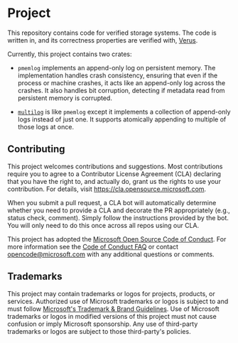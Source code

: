 # Project

This repository contains code for verified storage systems. The code is
written in, and its correctness properties are verified with,
[Verus](https://github.com/verus-lang/verus).

Currently, this project contains two crates:

* `pmemlog` implements an append-only log on persistent memory. The
  implementation handles crash consistency, ensuring that even if the process
  or machine crashes, it acts like an append-only log across the crashes. It
  also handles bit corruption, detecting if metadata read from persistent
  memory is corrupted.

* [`multilog`](https://github.com/microsoft/verified-storage/tree/main/multilog/README.md)
  is like `pmemlog` except it implements a collection of append-only logs
  instead of just one. It supports atomically appending to multiple of those
  logs at once.

## Contributing

This project welcomes contributions and suggestions.  Most contributions require you to agree to a
Contributor License Agreement (CLA) declaring that you have the right to, and actually do, grant us
the rights to use your contribution. For details, visit https://cla.opensource.microsoft.com.

When you submit a pull request, a CLA bot will automatically determine whether you need to provide
a CLA and decorate the PR appropriately (e.g., status check, comment). Simply follow the instructions
provided by the bot. You will only need to do this once across all repos using our CLA.

This project has adopted the [Microsoft Open Source Code of Conduct](https://opensource.microsoft.com/codeofconduct/).
For more information see the [Code of Conduct FAQ](https://opensource.microsoft.com/codeofconduct/faq/) or
contact [opencode@microsoft.com](mailto:opencode@microsoft.com) with any additional questions or comments.

## Trademarks

This project may contain trademarks or logos for projects, products, or services. Authorized use of Microsoft 
trademarks or logos is subject to and must follow 
[Microsoft's Trademark & Brand Guidelines](https://www.microsoft.com/en-us/legal/intellectualproperty/trademarks/usage/general).
Use of Microsoft trademarks or logos in modified versions of this project must not cause confusion or imply Microsoft sponsorship.
Any use of third-party trademarks or logos are subject to those third-party's policies.
